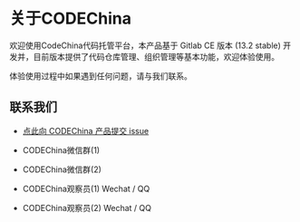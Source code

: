 # 关于CODEChina

欢迎使用CodeChina代码托管平台，本产品基于 Gitlab CE 版本 (13.2 stable) 开发并，目前版本提供了代码仓库管理、组织管理等基本功能，欢迎体验使用。

体验使用过程中如果遇到任何问题，请与我们联系。

## 联系我们

- [点此向 CODEChina 产品提交 issue](https://codechina.csdn.net/codechina/help-docs/-/issues)

- CODEChina微信群(1)

- CODEChina微信群(2)

- CODEChina观察员(1)  Wechat / QQ

- CODEChina观察员(2)  Wechat / QQ